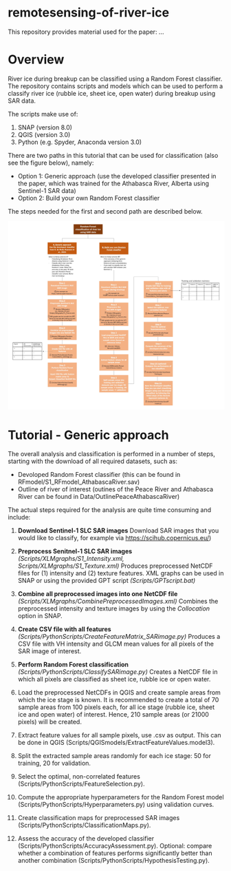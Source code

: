 # remotesensing-of-river-ice

This repository provides material used for the paper: <add a link here> ...

Overview
========

River ice during breakup can be classified using a Random Forest classifier. The repository contains scripts and models which can be used to perform a classify river ice (rubble ice, sheet ice, open water) during breakup using SAR data.

The scripts make use of:
  1) SNAP (version 8.0)
  2) QGIS (version 3.0)
  3) Python (e.g. Spyder, Anaconda version 3.0)

There are two paths in this tutorial that can be used for classification (also see the figure below), namely:
- Option 1: Generic approach (use the developed classifier presented in the paper, which was trained for the Athabasca River, Alberta using Sentinel-1 SAR data)
- Option 2: Build your own Random Forest classifier 

The steps needed for the first and second path are described below.

![alt text](https://github.com/SdeRodaHusman/remotesensing-of-river-ice/blob/main/Figures/Roadmap_RFmodel.jpg?raw=true)


Tutorial - Generic approach
========

The overall analysis and classification is performed in a number of steps, starting with the download of all required datasets, such as:

* Devoloped Random Forest classifier (this can be found in RFmodel/S1_RFmodel_AthabascaRiver.sav)
* Outline of river of interest (outines of the Peace River and Athabasca River can be found in Data/OutlinePeaceAthabascaRiver)

The actual steps required for the analysis are quite time consuming and include:

1. **Download Sentinel-1 SLC SAR images**
Download SAR images that you would like to classify, for example via https://scihub.copernicus.eu/)

2. **Preprocess Senitnel-1 SLC SAR images** *(Scripts/XLMgraphs/S1_Intensity.xml, Scripts/XLMgraphs/S1_Texture.xml)*
Produces preprocessed NetCDF files for (1) intensity and (2) texture features. XML graphs can be used in SNAP or using the provided GPT script *(Scripts/GPTscript.bat)*

3. **Combine all preprocessed images into one NetCDF file** *(Scripts/XLMgraphs/CombinePreprocessedImages.xml)*
Combines the preprocessed intensity and texture images by using the *Collocation* option in SNAP. 

4. **Create CSV file with all features** *(Scripts/PythonScripts/CreateFeatureMatrix_SARimage.py)*
Produces a CSV file with VH intensity and GLCM mean values for all pixels of the SAR image of interest.

5. **Perform Random Forest classification** *(Scripts/PythonScripts/ClassifySARimage.py)* 
Creates a NetCDF file in which all pixels are classified as sheet ice, rubble ice or open water. 


2. Load the preprocessed NetCDFs in QGIS and create sample areas from which the ice stage is known. It is recommended to create a total of 70 sample areas from 100 pixels each, for all ice stage (rubble ice, sheet ice and open water) of interest. Hence, 210 sample areas (or 21000 pixels) will be created. 

3. Extract feature values for all sample pixels, use .csv as output. This can be done in QGIS (Scripts/QGISmodels/ExtractFeatureValues.model3). 

4. Split the extracted sample areas randomly for each ice stage: 50 for training, 20 for validation.

5. Select the optimal, non-correlated features (Scripts/PythonScripts/FeatureSelection.py).

6. Compute the appropriate hyperparameters for the Random Forest model (Scripts/PythonScripts/Hyperparameters.py) using validation curves.

7. Create classification maps for preprocessed SAR images (Scripts/PythonScripts/ClassificationMaps.py).

8. Assess the accuracy of the developed classifier (Scripts/PythonScripts/AccuracyAssessment.py). Optional: compare whether a combination of features performs significantly better than another combination (Scripts/PythonScripts/HypothesisTesting.py).
